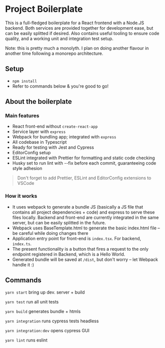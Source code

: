 # Project Boilerplate

This is a full-fledged boilerplate for a React frontend with a Node.JS backend. Both services are provided together for development ease, but can be easily splitted if desired.
Also contains useful tooling to ensure code quality, and a working unit and integration test setup.

Note: this is pretty much a monolyth. I plan on doing another flavour in another time following a monorepo architecture.

## Setup

* `npm install`
* Refer to commands below & you're good to go!

## About the boilerplate

### Main features

* React front-end without `create-react-app`
* Service layer with `express`
* Webpack for bundling app; integrated with `express`
* All codebase in Typescript
* Ready for testing with Jest and Cypress
* EditorConfig setup
* ESLint integrated with Prettier for formatting and static code checking
* Husky set to run lint with --fix before each commit, guaranteeing code style adhesion

> Don't forget to add Prettier, ESLint and EditorConfig extensions to VSCode

### How it works

* It uses webpack to generate a bundle JS (basically a JS file that contains all project dependencies + code) and express to serve these files locally. Backend and front-end are currently integrated in the same server, but can be easily splitted in the future.
* Webpack uses BaseTemplate.html to generate the basic index.html file – be careful while doing changes there
* Application entry point for front-end is `index.tsx`. For backend, `index.ts`.
* The present functionality is a button that fires a request to the only endpoint registered in Backend, which is a Hello World.
* Generated bundle will be saved at `/dist`, but don't worry – let Webpack handle it :)

## Commands

`yarn start` bring up dev. server + build

`yarn test` run all unit tests

`yarn build` generates bundle + htmls

`yarn integration` runs cypress tests headless

`yarn integration:dev` opens cypress GUI

`yarn lint` runs eslint
